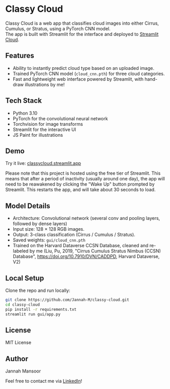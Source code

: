 # Classy Cloud 

Classy Cloud is a web app that classifies cloud images into either Cirrus, Cumulus, or Stratus, using a PyTorch CNN model.  
The app is built with Streamlit for the interface and deployed to [Streamlit Cloud](https://classycloud.streamlit.app).


## Features
- Ability to instantly predict cloud type based on an uploaded image.
- Trained PyTorch CNN model (`cloud_cnn.pth`) for three cloud categories.  
- Fast and lightweight web interface powered by Streamlit, with hand-draw illustrations by me!


## Tech Stack
- Python 3.10
- PyTorch for the convolutional neural network
- Torchvision for image transforms
- Streamlit for the interactive UI
- JS Paint for illustrations


## Demo
Try it live: [classycloud.streamlit.app](https://classycloud.streamlit.app)

Please note that this project is hosted using the free tier of Streamlit. This means that after a period of inactivity (usually around one day), the app will need to be reawakened by clicking the "Wake Up" button prompted by Streamlit. This restarts the app, and will take about 30 seconds to load. 

## Model Details
- Architecture: Convolutional network (several conv and pooling layers, followed by dense layers)
- Input size: 128 × 128 RGB images.
- Output: 3-class classification (Cirrus / Cumulus / Stratus).
- Saved weights: `gui/cloud_cnn.pth`
- Trained on the Harvard Dataverse CCSN Database, cleaned and re-labeled by me (Liu, Pu, 2019, "Cirrus Cumulus Stratus Nimbus (CCSN) Database", https://doi.org/10.7910/DVN/CADDPD, Harvard Dataverse, V2)

## Local Setup

Clone the repo and run locally:

```bash
git clone https://github.com/Jannah-M/classy-cloud.git
cd classy-cloud
pip install -r requirements.txt
streamlit run gui/app.py
```
## **License**

MIT License

## **Author**

Jannah Mansoor

Feel free to contact me via [LinkedIn](https://www.linkedin.com/in/jannahmansoor/)!

